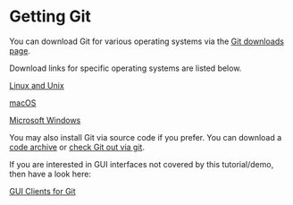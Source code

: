 # Getting Git #

You can download Git for various operating systems via the [Git
downloads page](https://git-scm.com/downloads).

Download links for specific operating systems are listed below.

[Linux and Unix](https://git-scm.com/download/linux)

[macOS](https://git-scm.com/download/mac)

[Microsoft Windows](https://git-scm.com/download/windows)

You may also install Git via source code if you prefer.  You can
download a [code
archive](https://www.kernel.org/pub/software/scm/git/git-2.40.0.tar.gz)
or [check Git out via git](https://github.com/git/git).

If you are interested in GUI interfaces not covered by this
tutorial/demo, then have a look here:

[GUI Clients for Git](https://git-scm.com/downloads/guis)

